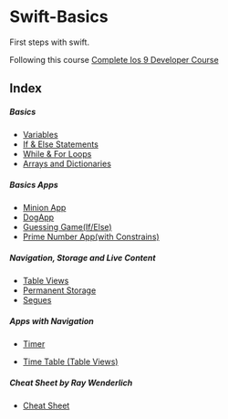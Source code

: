 # Swift-Basics

First steps with swift.

Following this course [Complete Ios 9 Developer Course](https://www.udemy.com/the-complete-ios-9-developer-course/learn/)



## Index


##### Basics

- [Variables](https://github.com/ConradoMateu/Swift-Basics/blob/master/Variables.playground/Contents.swift)
- [If & Else Statements](https://github.com/ConradoMateu/Swift-Basics/blob/master/If%26Else%20Statements.playground/Contents.swift)
- [While & For Loops](https://github.com/ConradoMateu/Swift-Basics/blob/master/While%20and%20For%20Loops.playground/Contents.swift)
- [Arrays and Dictionaries](https://github.com/ConradoMateu/Swift-Basics/blob/master/ArraysAndDictionaries.playground/Contents.swift)

##### Basics Apps

- [Minion App](https://github.com/ConradoMateu/Swift-Basics/tree/master/Basic%20Apps/MinionApp)
- [DogApp](https://github.com/ConradoMateu/Swift-Basics/tree/master/Basic%20Apps/DogApp)
- [Guessing Game(If/Else)](https://github.com/ConradoMateu/Swift-Basics/tree/master/Basic%20Apps/Guessing%20Game)
- [Prime Number App(with Constrains)](https://github.com/ConradoMateu/Swift-Basics/tree/master/Basic%20Apps/IsPrime/IsPrime)

##### Navigation, Storage and Live Content

- [Table Views](https://github.com/ConradoMateu/Swift-Basics/tree/master/Navigation%2C%20Storage%20and%20Live%20content/Table%20Views)
- [Permanent Storage](https://github.com/ConradoMateu/Swift-Basics/tree/master/Navigation%2C%20Storage%20and%20Live%20content/Permanent%20Storage)
- [Segues](https://github.com/ConradoMateu/Swift-Basics/tree/master/Navigation%2C%20Storage%20and%20Live%20content/Segues)


##### Apps with Navigation

- [Timer](https://github.com/ConradoMateu/Swift-Basics/tree/master/Timer)

- [Time Table (Table Views)](https://github.com/ConradoMateu/Swift-Basics/tree/master/Time%table)


##### Cheat Sheet by Ray Wenderlich

- [Cheat Sheet](http://cdn3.raywenderlich.com/wp-content/uploads/2014/06/RW-Swift-Cheatsheet-0_6.pdf) 